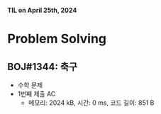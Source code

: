 **TIL on April 25th, 2024**

# Problem Solving
## BOJ#1344: 축구
* 수학 문제
* 1번째 제출 AC
    - 메모리: 2024 kB, 시간: 0 ms, 코드 길이: 851 B

